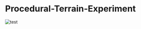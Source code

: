 Procedural-Terrain-Experiment
=============================

![test](http://josephjaniga.com/firstgame.gif)
